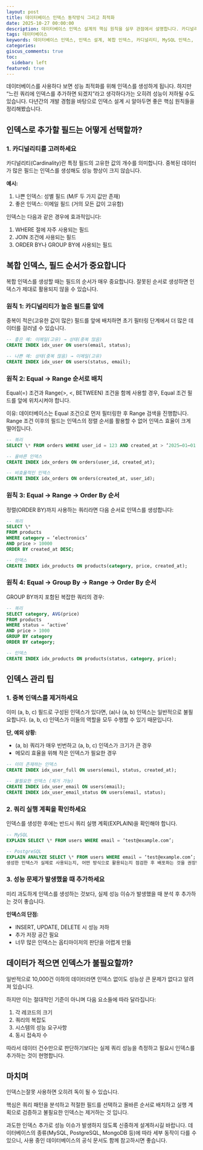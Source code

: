 ```yaml
---
layout: post
title: 데이터베이스 인덱스 동작방식 그리고 최적화
date: 2025-10-27 00:00:00
description: 데이터베이스 인덱스 설계의 핵심 원칙을 실무 관점에서 설명합니다. 카디널리티, 복합 인덱스 필드 순서, Equal-Range-OrderBy 규칙까지 성능 최적화를 위한 완벽 가이드.
tags: 데이터베이스
keywords: 데이터베이스 인덱스, 인덱스 설계, 복합 인덱스, 카디널리티, MySQL 인덱스, PostgreSQL 인덱스, 인덱스 최적화, 쿼리 성능 개선, 데이터베이스 성능, 인덱스 순서, Equal Range OrderBy, 인덱스 필드 순서, DB 튜닝, 쿼리 최적화, EXPLAIN, 실행 계획, 중복 인덱스, 데이터베이스 설계, 인덱스 관리, SQL 성능 최적화, 인덱스 카디널리티, 복합 인덱스 순서, WHERE 절 최적화, JOIN 최적화, GROUP BY 인덱스, ORDER BY 인덱스, 인덱스 효율, 데이터베이스 최적화 전략, 슬로우 쿼리 개선
categories:
giscus_comments: true
toc:
  sidebar: left
featured: true
---
```


데이터베이스를 사용하다 보면 성능 최적화를 위해 인덱스를 생성하게 됩니다. 하지만 “느린 쿼리에 인덱스를 추가하면 되겠지”라고 생각하다가는 오히려 성능이 저하될 수도 있습니다. 다년간의 개발 경험을 바탕으로 인덱스 설계 시 알아두면 좋은 핵심 원칙들을 정리해봤습니다.

## 인덱스로 추가할 필드는 어떻게 선택할까?

### 1. 카디널리티를 고려하세요

카디널리티(Cardinality)란 특정 필드의 고유한 값의 개수를 의미합니다. 중복된 데이터가 많은 필드는 인덱스를 생성해도 성능 향상이 크지 않습니다.

**예시:**

1. 나쁜 인덱스: 성별 필드 (M/F 두 가지 값만 존재)
2. 좋은 인덱스: 이메일 필드 (거의 모든 값이 고유함)

인덱스는 다음과 같은 경우에 효과적입니다:

1. WHERE 절에 자주 사용되는 필드
2. JOIN 조건에 사용되는 필드
3. ORDER BY나 GROUP BY에 사용되는 필드

## 복합 인덱스, 필드 순서가 중요합니다

복합 인덱스를 생성할 때는 필드의 순서가 매우 중요합니다. 잘못된 순서로 생성하면 인덱스가 제대로 활용되지 않을 수 있습니다.

### 원칙 1: 카디널리티가 높은 필드를 앞에

중복이 적은(고유한 값이 많은) 필드를 앞에 배치하면 초기 필터링 단계에서 더 많은 데이터를 걸러낼 수 있습니다.

```sql
-- 좋은 예: 이메일(고유) → 상태(중복 많음)
CREATE INDEX idx_user ON users(email, status);

-- 나쁜 예: 상태(중복 많음) → 이메일(고유)
CREATE INDEX idx_user ON users(status, email);
```

### 원칙 2: Equal → Range 순서로 배치

Equal(=) 조건과 Range(>, <, BETWEEN) 조건을 함께 사용할 경우, Equal 조건 필드를 앞에 위치시켜야 합니다.

이유: 데이터베이스는 Equal 조건으로 먼저 필터링한 후 Range 검색을 진행합니다. Range 조건 이후의 필드는 인덱스의 정렬 순서를 활용할 수 없어 인덱스 효율이 크게 떨어집니다.

```sql
-- 쿼리
SELECT \* FROM orders WHERE user_id = 123 AND created_at > ‘2025–01–01‘;

-- 올바른 인덱스
CREATE INDEX idx_orders ON orders(user_id, created_at);

-- 비효율적인 인덱스
CREATE INDEX idx_orders ON orders(created_at, user_id);
```

### 원칙 3: Equal → Range → Order By 순서

정렬(ORDER BY)까지 사용하는 쿼리라면 다음 순서로 인덱스를 생성합니다:

```sql
-- 쿼리
SELECT \*
FROM products
WHERE category = ‘electronics’
AND price > 10000
ORDER BY created_at DESC;

-- 인덱스
CREATE INDEX idx_products ON products(category, price, created_at);
```

### 원칙 4: Equal → Group By → Range → Order By 순서

GROUP BY까지 포함된 복잡한 쿼리의 경우:

```sql
-- 쿼리
SELECT category, AVG(price)
FROM products
WHERE status = ‘active’
AND price > 1000
GROUP BY category
ORDER BY category;

-- 인덱스
CREATE INDEX idx_products ON products(status, category, price);
```

## 인덱스 관리 팁

### 1. 중복 인덱스를 제거하세요

이미 (a, b, c) 필드로 구성된 인덱스가 있다면, (a)나 (a, b) 인덱스는 일반적으로 불필요합니다. (a, b, c) 인덱스가 이들의 역할을 모두 수행할 수 있기 때문입니다.

**단, 예외 상황:**

- (a, b) 쿼리가 매우 빈번하고 (a, b, c) 인덱스가 크기가 큰 경우
- 메모리 효율을 위해 작은 인덱스가 필요한 경우

```sql
-- 이미 존재하는 인덱스
CREATE INDEX idx_user_full ON users(email, status, created_at);

-- 불필요한 인덱스 (제거 가능)
CREATE INDEX idx_user_email ON users(email);
CREATE INDEX idx_user_email_status ON users(email, status);
```

### 2. 쿼리 실행 계획을 확인하세요

인덱스를 생성한 후에는 반드시 쿼리 실행 계획(EXPLAIN)을 확인해야 합니다.

```sql
-- MySQL
EXPLAIN SELECT \* FROM users WHERE email = ‘test@example.com’;

-- PostgreSQL
EXPLAIN ANALYZE SELECT \* FROM users WHERE email = ‘test@example.com’;
생성한 인덱스가 실제로 사용되는지, 어떤 방식으로 활용되는지 점검한 후 배포하는 것을 권장합니다.
```

### 3. 성능 문제가 발생했을 때 추가하세요

미리 과도하게 인덱스를 생성하는 것보다, 실제 성능 이슈가 발생했을 때 분석 후 추가하는 것이 좋습니다.

**인덱스의 단점:**

- INSERT, UPDATE, DELETE 시 성능 저하
- 추가 저장 공간 필요
- 너무 많은 인덱스는 옵티마이저의 판단을 어렵게 만듦

## 데이터가 적으면 인덱스가 불필요할까?

일반적으로 10,000건 이하의 데이터라면 인덱스 없이도 성능상 큰 문제가 없다고 알려져 있습니다.

하지만 이는 절대적인 기준이 아니며 다음 요소들에 따라 달라집니다:

1. 각 레코드의 크기
2. 쿼리의 복잡도
3. 시스템의 성능 요구사항
4. 동시 접속자 수

따라서 데이터 건수만으로 판단하기보다는 실제 쿼리 성능을 측정하고 필요시 인덱스를 추가하는 것이 현명합니다.

## 마치며

인덱스는잘못 사용하면 오히려 독이 될 수 있습니다.

핵심은 쿼리 패턴을 분석하고 적절한 필드를 선택하고 올바른 순서로 배치하고 실행 계획으로 검증하고 불필요한 인덱스는 제거하는 것 입니다.

과도한 인덱스 추가로 성능 이슈가 발생하지 않도록 신중하게 설계하시길 바랍니다. 데이터베이스의 종류(MySQL, PostgreSQL, MongoDB 등)에 따라 세부 동작이 다를 수 있으니, 사용 중인 데이터베이스의 공식 문서도 함께 참고하시면 좋습니다.
